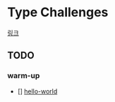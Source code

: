 # Type Challenges

[링크](https://github.com/type-challenges/type-challenges)

## TODO

### warm-up
- [] [hello-world](https://github.com/type-challenges/type-challenges/blob/main/questions/00013-warm-hello-world/README.md) 